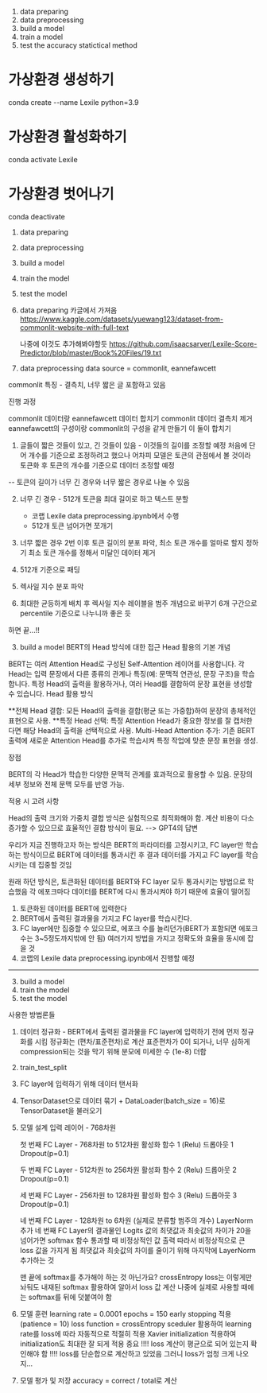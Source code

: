 1. data preparing
2. data preprocessing
3. build a model
4. train a model
5. test the accuracy
    statictical method


# 가상환경 생성하기
conda create --name Lexile python=3.9
# 가상환경 활성화하기
conda activate Lexile
# 가상환경 벗어나기
conda deactivate


1. data preparing
2. data preprocessing
3. build a model
4. train the model
5. test the model


1. data preparing
    카글에서 가져옴
    https://www.kaggle.com/datasets/yuewang123/dataset-from-commonlit-website-with-full-text

    나중에 이것도 추가해봐야할듯
    https://github.com/isaacsarver/Lexile-Score-Predictor/blob/master/Book%20Files/19.txt 




2. data preprocessing
data source = commonlit, eannefawcett

commonlit
특징 - 결측치, 너무 짧은 글 포함하고 있음

진행 과정


commonlit 데이터랑 eannefawcett 데이터 합치기
    commonlit 데이터 결측치 제거
    eannefawcett의 구성이랑 commonlit의 구성을 같게 만들기
    이 둘이 합치기

1. 글들이 짧은 것들이 있고, 긴 것들이 있음 - 이것들의 길이를 조정할 예정
    처음에 단어 개수를 기준으로 조정하려고 했으나
    어차피 모델은 토큰의 관점에서 볼 것이라
    토큰화 후 토큰의 개수를 기준으로 데이터 조정할 예정


-- 토큰의 길이가 너무 긴 경우와 너무 짧은 경우로 나눌 수 있음


2. 너무 긴 경우 - 512개 토큰을 최대 길이로 하고 텍스트 분할 
    - 코랩 Lexile data preprocessing.ipynb에서 수행
    - 512개 토큰 넘어가면 쪼개기 
3. 너무 짧은 경우 
    2번 이후 토큰 길이의 분포 파악, 최소 토큰 개수를 얼마로 할지 정하기
    최소 토큰 개수를 정해서 미달인 데이터 제거
4. 512개 기준으로 패딩

5. 렉사일 지수 분포 파악
6. 최대한 균등하게 배치 후 렉사일 지수 레이블을 범주 개념으로 바꾸기
    6개 구간으로 percentile 기준으로 나누니까 좋은 듯
    

하면 끝...!!


3. build a model
BERT의 Head 방식에 대한 접근
Head 활용의 기본 개념

BERT는 여러 Attention Head로 구성된 Self-Attention 레이어를 사용합니다.
각 Head는 입력 문장에서 다른 종류의 관계나 특징(예: 문맥적 연관성, 문장 구조)을 학습합니다.
특정 Head의 출력을 활용하거나, 여러 Head를 결합하여 문장 표현을 생성할 수 있습니다.
Head 활용 방식

**전체 Head 결합: 모든 Head의 출력을 결합(평균 또는 가중합)하여 문장의 총체적인 표현으로 사용.
**특정 Head 선택: 특정 Attention Head가 중요한 정보를 잘 캡처한다면 해당 Head의 출력을 선택적으로 사용.
Multi-Head Attention 추가: 기존 BERT 출력에 새로운 Attention Head를 추가로 학습시켜 특정 작업에 맞춘 문장 표현을 생성.


장점

BERT의 각 Head가 학습한 다양한 문맥적 관계를 효과적으로 활용할 수 있음.
문장의 세부 정보와 전체 문맥 모두를 반영 가능.


적용 시 고려 사항

Head의 출력 크기와 가중치 결합 방식은 실험적으로 최적화해야 함.
계산 비용이 다소 증가할 수 있으므로 효율적인 결합 방식이 필요.
--> GPT4의 답변


우리가 지금 진행하고자 하는 방식은 BERT의 파라미터를 고정시키고, FC layer만 학습하는 방식이므로
BERT에 데이터를 통과시킨 후 결과 데이터를 가지고 FC layer를 학습시키는 데 집중할 것임

원래 하던 방식은, 토큰화된 데이터를 BERT와 FC layer 모두 통과시키는 방법으로 학습했음
각 에포크마다 데이터를 BERT에 다시 통과시켜야 하기 때문에 효율이 떨어짐

1. 토큰화된 데이터를 BERT에 입력한다
2. BERT에서 출력된 결과물을 가지고 FC layer를 학습시킨다.
3. FC layer에만 집중할 수 있으므로, 
    에포크 수를 늘리던가(BERT가 포함되면 에포크 수는 3~5정도까지밖에 안 됨) 여러가지 방법을 가지고
    정확도와 효율을 동시에 잡을 것
4. 코랩의 Lexile data preprocessing.ipynb에서 진행할 예정



----------------------------------------------------------------
3. build a model
4. train the model
5. test the model

사용한 방법론들

1. 데이터 정규화 - BERT에서 출력된 결과물을 FC layer에 입력하기 전에 먼저 정규화를 시킴
                정규화는 (편차/표준편차)로 계산 
                표준편차가 0이 되거나, 너무 심하게 compression되는 것을 막기 위해 분모에 미세한 수 (1e-8) 더함

2. train_test_split

3. FC layer에 입력하기 위해 데이터 탠서화

4. TensorDataset으로 데이터 묶기 + DataLoader(batch_size = 16)로 TensorDataset을 불러오기

5. 모델 설계
    입력 레이어 - 768차원

    첫 번째 FC Layer - 768차원 to 512차원
    활성화 함수 1 (Relu)
    드롭아웃 1 Dropout(p=0.1)

    두 번째 FC Layer - 512차원 to 256차원
    활성화 함수 2 (Relu)
    드롭아웃 2 Dropout(p=0.1)

    세 번째 FC Layer - 256차원 to 128차원
    활성화 함수 3 (Relu)
    드롭아웃 3 Dropout(p=0.1)

    네 번째 FC Layer - 128차원 to 6차원 (실제로 분류할 범주의 개수)
    LayerNorm 추가
        네 번째 FC Layer의 결과물인 Logits 값의 최댓값과 최솟값의 차이가 20을 넘어가면
        softmax 함수 통과할 때 비정상적인 값 출력
        따라서 비정상적으로 큰 loss 값을 가지게 됨
        최댓값과 최솟값의 차이를 줄이기 위해 마지막에 LayerNorm 추가하는 것

    맨 끝에 softmax를 추가해야 하는 것 아닌가요?
        crossEntropy loss는 이렇게만 놔둬도 내재된 softmax 활용하여 알아서 loss 값 계산
        나중에 실제로 사용할 때에는 softmax를 뒤에 덧붙여야 함

6. 모델 훈련
    learning rate = 0.0001
    epochs = 150
    early stopping 적용 (patience = 10)
    loss function = crossEntropy
    sceduler 활용하여 learning rate를 loss에 따라 자동적으로 적절히 적용
    Xavier initialization 적용하여 initialization도 최대한 잘 되게 적용
    중요 !!!! loss 계산이 평균으로 되어 있는지 확인해야 함 !!!! loss를 단순합으로 계산하고 있었음
        그러니 loss가 엄청 크게 나오지...
        

7. 모델 평가 및 저장
    accuracy = correct / total로 계산

    




